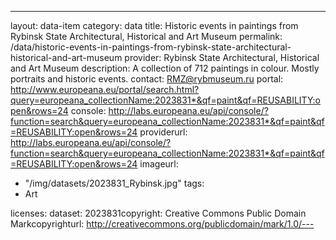 ---
layout: data-item
category: data
title: Historic events in paintings from Rybinsk State Architectural, Historical and Art Museum
permalink: /data/historic-events-in-paintings-from-rybinsk-state-architectural-historical-and-art-museum
provider: Rybinsk State Architectural, Historical and Art Museum
description: A collection of 712 paintings in colour. Mostly portraits and historic events. 
contact: RMZ@rybmuseum.ru
portal: http://www.europeana.eu/portal/search.html?query=europeana_collectionName:2023831*&qf=paint&qf=REUSABILITY:open&rows=24
console: http://labs.europeana.eu/api/console/?function=search&query=europeana_collectionName:2023831*&qf=paint&qf=REUSABILITY:open&rows=24
providerurl: http://labs.europeana.eu/api/console/?function=search&query=europeana_collectionName:2023831*&qf=paint&qf=REUSABILITY:open&rows=24
imageurl:
  - "/img/datasets/2023831_Rybinsk.jpg"
tags:
  - Art

licenses:
dataset: 2023831copyright: Creative Commons Public Domain Markcopyrighturl: http://creativecommons.org/publicdomain/mark/1.0/---
